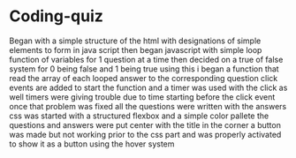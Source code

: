 # Coding-quiz

Began with a simple structure of the html with designations of simple elements to form in java script
then began javascript with simple loop function of variables for 1 question at a time
then decided on a true of false system for 0 being false and 1 being true
using this i began a function that read the array of each looped answer to the corresponding question
click events are added to start the function and a timer was used with the click as well
timers were giving trouble due to time starting before the click event
once that problem was fixed all the questions were written with the answers
css was started with a structured flexbox and a simple color pallete
the questions and answers were put center with the title in the corner
a button was made but not working prior to the css part and was properly activated to show it as a button using the hover system
